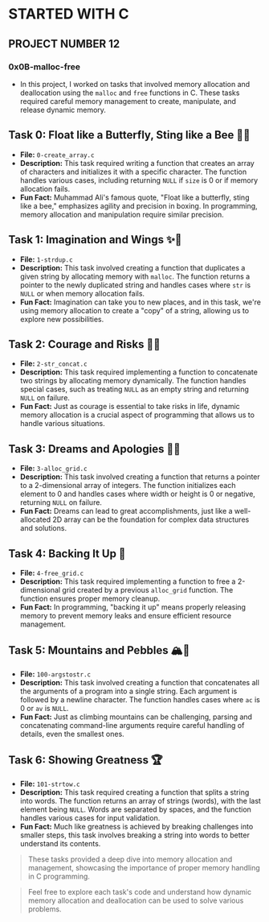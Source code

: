 # STARTED WITH C
## PROJECT NUMBER 12
### 0x0B-malloc-free


* In this project, I worked on tasks that involved memory allocation and deallocation using the `malloc` and `free` functions in C.
 These tasks required careful memory management to create, manipulate, and release dynamic memory.

## Task 0: Float like a Butterfly, Sting like a Bee 🦋🐝
- **File:** `0-create_array.c`
- **Description:** This task required writing a function that creates an array of characters and initializes it with a specific character. The function handles various cases, including returning `NULL` if `size` is 0 or if memory allocation fails.
- **Fun Fact:** Muhammad Ali's famous quote, "Float like a butterfly, sting like a bee," emphasizes agility and precision in boxing. In programming, memory allocation and manipulation require similar precision.

## Task 1: Imagination and Wings ✨🦋
- **File:** `1-strdup.c`
- **Description:** This task involved creating a function that duplicates a given string by allocating memory with `malloc`. The function returns a pointer to the newly duplicated string and handles cases where `str` is `NULL` or when memory allocation fails.
- **Fun Fact:** Imagination can take you to new places, and in this task, we're using memory allocation to create a "copy" of a string, allowing us to explore new possibilities.

## Task 2: Courage and Risks 💪🚀
- **File:** `2-str_concat.c`
- **Description:** This task required implementing a function to concatenate two strings by allocating memory dynamically. The function handles special cases, such as treating `NULL` as an empty string and returning `NULL` on failure.
- **Fun Fact:** Just as courage is essential to take risks in life, dynamic memory allocation is a crucial aspect of programming that allows us to handle various situations.

## Task 3: Dreams and Apologies 💭🙏
- **File:** `3-alloc_grid.c`
- **Description:** This task involved creating a function that returns a pointer to a 2-dimensional array of integers. The function initializes each element to 0 and handles cases where width or height is 0 or negative, returning `NULL` on failure.
- **Fun Fact:** Dreams can lead to great accomplishments, just like a well-allocated 2D array can be the foundation for complex data structures and solutions.

## Task 4: Backing It Up 🙌
- **File:** `4-free_grid.c`
- **Description:** This task required implementing a function to free a 2-dimensional grid created by a previous `alloc_grid` function. The function ensures proper memory cleanup.
- **Fun Fact:** In programming, "backing it up" means properly releasing memory to prevent memory leaks and ensure efficient resource management.

## Task 5: Mountains and Pebbles 🏔️👟
- **File:** `100-argstostr.c`
- **Description:** This task involved creating a function that concatenates all the arguments of a program into a single string. Each argument is followed by a newline character. The function handles cases where `ac` is 0 or `av` is `NULL`.
- **Fun Fact:** Just as climbing mountains can be challenging, parsing and concatenating command-line arguments require careful handling of details, even the smallest ones.

## Task 6: Showing Greatness 🏆
- **File:** `101-strtow.c`
- **Description:** This task required creating a function that splits a string into words. The function returns an array of strings (words), with the last element being `NULL`. Words are separated by spaces, and the function handles various cases for input validation.
- **Fun Fact:** Much like greatness is achieved by breaking challenges into smaller steps, this task involves breaking a string into words to better understand its contents.

> These tasks provided a deep dive into memory allocation and management, showcasing the importance of proper memory handling in C programming.

> Feel free to explore each task's code and understand how dynamic memory allocation and deallocation can be used to solve various problems.

